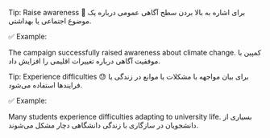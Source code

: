 Tip: Raise awareness 📢
برای اشاره به بالا بردن سطح آگاهی عمومی درباره یک موضوع اجتماعی یا بهداشتی.

✅ Example:

The campaign successfully raised awareness about climate change.
کمپین با موفقیت آگاهی درباره تغییرات اقلیمی را افزایش داد.

Tip: Experience difficulties 😓
برای بیان مواجهه با مشکلات یا موانع در زندگی یا فرایندها استفاده می‌شود.

✅ Example:

Many students experience difficulties adapting to university life.
بسیاری از دانشجویان در سازگاری با زندگی دانشگاهی دچار مشکل می‌شوند.